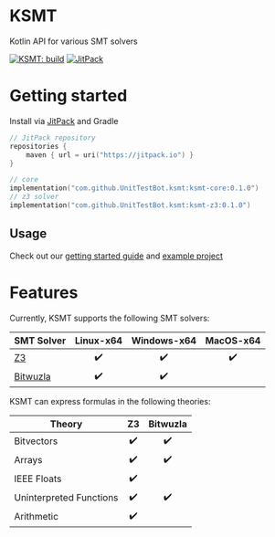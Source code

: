 # KSMT
Kotlin API for various SMT solvers

[![KSMT: build](https://github.com/UnitTestBot/ksmt/actions/workflows/build-and-run-tests.yml/badge.svg)](https://github.com/UnitTestBot/ksmt/workflows/build-and-run-tests.yml)
[![JitPack](https://jitpack.io/v/UnitTestBot/ksmt.svg)](https://jitpack.io/#UnitTestBot/ksmt)

# Getting started
Install via [JitPack](https://jitpack.io/) and Gradle

```kotlin
// JitPack repository
repositories {
    maven { url = uri("https://jitpack.io") }
}

// core 
implementation("com.github.UnitTestBot.ksmt:ksmt-core:0.1.0")
// z3 solver
implementation("com.github.UnitTestBot.ksmt:ksmt-z3:0.1.0")
```

## Usage
Check out our [getting started guide](docs/getting-started.md) and [example project](examples)

# Features
Currently, KSMT supports the following SMT solvers:

| SMT Solver                                       |     Linux-x64      |    Windows-x64     |     MacOS-x64      |
|--------------------------------------------------|:------------------:|:------------------:|:------------------:|
| [Z3](https://github.com/Z3Prover/z3)             | :heavy_check_mark: | :heavy_check_mark: | :heavy_check_mark: |
| [Bitwuzla](https://github.com/bitwuzla/bitwuzla) | :heavy_check_mark: | :heavy_check_mark: |                    |

KSMT can express formulas in the following theories:

| Theory                  |         Z3         |      Bitwuzla      |
|-------------------------|:------------------:|:------------------:|
| Bitvectors              | :heavy_check_mark: | :heavy_check_mark: |
| Arrays                  | :heavy_check_mark: | :heavy_check_mark: |
| IEEE Floats             | :heavy_check_mark: |                    |
| Uninterpreted Functions | :heavy_check_mark: | :heavy_check_mark: |
| Arithmetic              | :heavy_check_mark: |                    |
